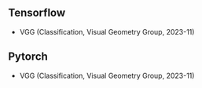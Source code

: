 ## Tensorflow
- VGG (Classification, Visual Geometry Group, 2023-11)

## Pytorch
- VGG (Classification, Visual Geometry Group, 2023-11)
